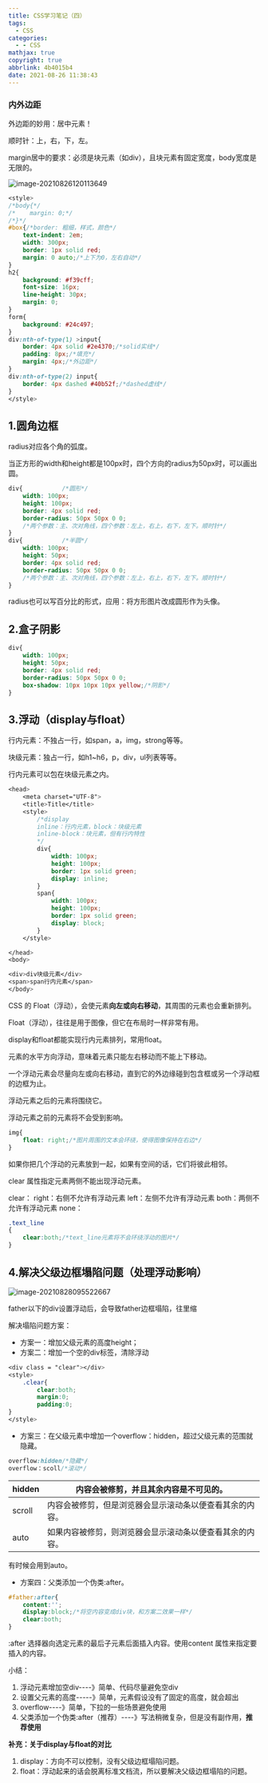 ```yaml
---
title: CSS学习笔记（四）
tags:
  - CSS
categories:
  - - CSS
mathjax: true
copyright: true
abbrlink: 4b4015b4
date: 2021-08-26 11:38:43
---
```


### 内外边距

外边距的妙用：居中元素！

顺时针：上，右，下，左。

margin居中的要求：必须是块元素（如div），且块元素有固定宽度，body宽度是无限的。

<!--more-->

![image-20210826120113649](https://gitee.com/grant1499/blog-pic/raw/master/img/202110232035086.png)

```css
<style>
/*body{*/
/*    margin: 0;*/
/*}*/
#box{/*border: 粗细，样式，颜色*/
    text-indent: 2em;
    width: 300px;
    border: 1px solid red;
    margin: 0 auto;/*上下为0，左右自动*/
}
h2{
    background: #f39cff;
    font-size: 16px;
    line-height: 30px;
    margin: 0;
}
form{
    background: #24c497;
}
div:nth-of-type(1) >input{
    border: 4px solid #2e4370;/*solid实线*/
    padding: 8px;/*填充*/
    margin: 4px;/*外边距*/
}
div:nth-of-type(2) input{
    border: 4px dashed #40b52f;/*dashed虚线*/
}
</style>
```

## 1.圆角边框

radius对应各个角的弧度。

当正方形的width和height都是100px时，四个方向的radius为50px时，可以画出圆。

```css
div{           /*圆形*/
    width: 100px;
    height: 100px;
    border: 4px solid red;
    border-radius: 50px 50px 0 0;
    /*两个参数：主、次对角线，四个参数：左上，右上，右下，左下。顺时针*/
}
div{           /*半圆*/
    width: 100px;
    height: 50px;
    border: 4px solid red;
    border-radius: 50px 50px 0 0;
    /*两个参数：主、次对角线，四个参数：左上，右上，右下，左下。顺时针*/
}
```

radius也可以写百分比的形式，应用：将方形图片改成圆形作为头像。

## 2.盒子阴影

```css
div{
    width: 100px;
    height: 50px;
    border: 4px solid red;
    border-radius: 50px 50px 0 0;
    box-shadow: 10px 10px 10px yellow;/*阴影*/
}
```

## 3.浮动（display与float）

行内元素：不独占一行，如span，a，img，strong等等。

块级元素：独占一行，如h1~h6，p，div，ul列表等等。

行内元素可以包在块级元素之内。

```css
<head>
    <meta charset="UTF-8">
    <title>Title</title>
    <style>
        /*display
        inline：行内元素，block：块级元素
        inline-block：块元素，但有行内特性
        */
        div{
            width: 100px;
            height: 100px;
            border: 1px solid green;
            display: inline;
        }
        span{
            width: 100px;
            height: 100px;
            border: 1px solid green;
            display: block;
        }
    </style>

</head>
<body>

<div>div块级元素</div>
<span>span行内元素</span>
</body>
```

CSS 的 Float（浮动），会使元素**向左或向右移动**，其周围的元素也会重新排列。

Float（浮动），往往是用于图像，但它在布局时一样非常有用。

display和float都能实现行内元素排列，常用float。

元素的水平方向浮动，意味着元素只能左右移动而不能上下移动。

一个浮动元素会尽量向左或向右移动，直到它的外边缘碰到包含框或另一个浮动框的边框为止。

浮动元素之后的元素将围绕它。

浮动元素之前的元素将不会受到影响。

```css
img{
    float: right;/*图片周围的文本会环绕，使得图像保持在右边*/
}
```

如果你把几个浮动的元素放到一起，如果有空间的话，它们将彼此相邻。

clear 属性指定元素两侧不能出现浮动元素。

clear：
right：右侧不允许有浮动元素
left：左侧不允许有浮动元素
both：两侧不允许有浮动元素
none：

```css
.text_line
{
    clear:both;/*text_line元素将不会环绕浮动的图片*/
}
```

## 4.解决父级边框塌陷问题（处理浮动影响）

![image-20210828095522667](https://gitee.com/grant1499/blog-pic/raw/master/img/202110232035125.png)

father以下的div设置浮动后，会导致father边框塌陷，往里缩

解决塌陷问题方案：

- 方案一：增加父级元素的高度height；
- 方案二：增加一个空的div标签，清除浮动

```css
<div class = "clear"></div>
<style>
	.clear{
		clear:both;
		margin:0;
		padding:0;
}
</style>
```

- 方案三：在父级元素中增加一个overflow：hidden，超过父级元素的范围就隐藏。


```css
overflow:hidden/*隐藏*/
overflow：scoll/*滚动*/
```

| hidden | 内容会被修剪，并且其余内容是不可见的。                   |
| ------ | -------------------------------------------------------- |
| scroll | 内容会被修剪，但是浏览器会显示滚动条以便查看其余的内容。 |
| auto   | 如果内容被修剪，则浏览器会显示滚动条以便查看其余的内容。 |

有时候会用到auto。

- 方案四：父类添加一个伪类:after。

```css
#father:after{
	content:'';
	display:block;/*将空内容变成div块，和方案二效果一样*/
	clear:both;
}
```

:after 选择器向选定元素的最后子元素后面插入内容。使用content 属性来指定要插入的内容。

小结：

1. 浮动元素增加空div----》简单、代码尽量避免空div
2. 设置父元素的高度-----》简单，元素假设没有了固定的高度，就会超出
3. overflow----》简单，下拉的一些场景避免使用
4. 父类添加一个伪类:after（推荐）----》写法稍微复杂，但是没有副作用，**推荐使用**

**补充：关于display与float的对比**

1. display：方向不可以控制，没有父级边框塌陷问题。
2. float：浮动起来的话会脱离标准文档流，所以要解决父级边框塌陷的问题。